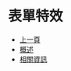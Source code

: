# 表單特效

* [上一頁](../README.md)
* [概述](README.md)
* [相關資訊](../../../../../8.10.0/UPDATE/ITEM_12/MAE/README.md)
